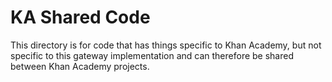 # KA Shared Code

This directory is for code that has things specific to Khan Academy, but not
specific to this gateway implementation and can therefore be shared between
Khan Academy projects.

